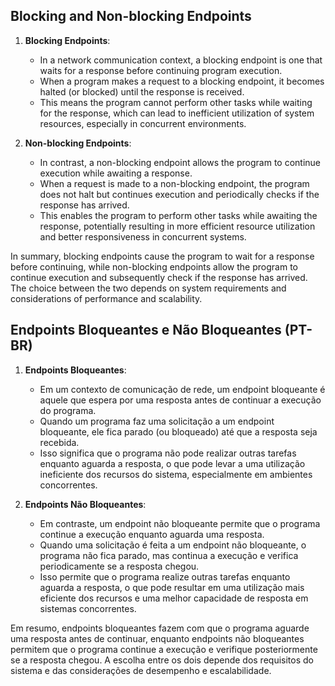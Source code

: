 ## Blocking and Non-blocking Endpoints

1. **Blocking Endpoints**:
    - In a network communication context, a blocking endpoint is one that waits for a response before continuing program execution.
    - When a program makes a request to a blocking endpoint, it becomes halted (or blocked) until the response is received.
    - This means the program cannot perform other tasks while waiting for the response, which can lead to inefficient utilization of system resources, especially in concurrent environments.

2. **Non-blocking Endpoints**:
    - In contrast, a non-blocking endpoint allows the program to continue execution while awaiting a response.
    - When a request is made to a non-blocking endpoint, the program does not halt but continues execution and periodically checks if the response has arrived.
    - This enables the program to perform other tasks while awaiting the response, potentially resulting in more efficient resource utilization and better responsiveness in concurrent systems.

In summary, blocking endpoints cause the program to wait for a response before continuing, while non-blocking endpoints allow the program to continue execution and subsequently check if the response has arrived. The choice between the two depends on system requirements and considerations of performance and scalability.


## Endpoints Bloqueantes e Não Bloqueantes (PT-BR)

1. **Endpoints Bloqueantes**:
    - Em um contexto de comunicação de rede, um endpoint bloqueante é aquele que espera por uma resposta antes de continuar a execução do programa.
    - Quando um programa faz uma solicitação a um endpoint bloqueante, ele fica parado (ou bloqueado) até que a resposta seja recebida.
    - Isso significa que o programa não pode realizar outras tarefas enquanto aguarda a resposta, o que pode levar a uma utilização ineficiente dos recursos do sistema, especialmente em ambientes concorrentes.

2. **Endpoints Não Bloqueantes**:
    - Em contraste, um endpoint não bloqueante permite que o programa continue a execução enquanto aguarda uma resposta.
    - Quando uma solicitação é feita a um endpoint não bloqueante, o programa não fica parado, mas continua a execução e verifica periodicamente se a resposta chegou.
    - Isso permite que o programa realize outras tarefas enquanto aguarda a resposta, o que pode resultar em uma utilização mais eficiente dos recursos e uma melhor capacidade de resposta em sistemas concorrentes.

Em resumo, endpoints bloqueantes fazem com que o programa aguarde uma resposta antes de continuar, enquanto endpoints não bloqueantes permitem que o programa continue a execução e verifique posteriormente se a resposta chegou. A escolha entre os dois depende dos requisitos do sistema e das considerações de desempenho e escalabilidade.
